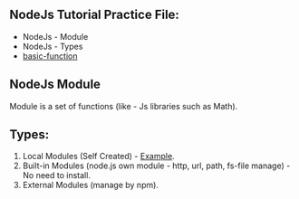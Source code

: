 ## NodeJs Tutorial Practice File: 

* NodeJs - Module
* NodeJs - Types
* [basic-function](https://islamhossain.info/)


## NodeJs Module 
Module is a set of functions (like - Js libraries such as Math). 

## Types: 

1. Local Modules (Self Created) - [Example](https://github.com/Islam2718/nodejs-basic-tutorial/blob/main/PracticeFiles/basic-function.js).
2. Built-in Modules (node.js own module - http, url, path, fs-file manage) - No need to install.
3. External Modules (manage by npm).